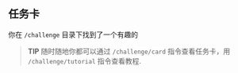 ## 任务卡

你在 `/challenge` 目录下找到了一个有趣的

> **TIP** 随时随地你都可以通过 `/challenge/card` 指令查看任务卡，用 `/challenge/tutorial` 指令查看教程.
